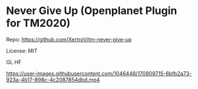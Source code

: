 # Never Give Up (Openplanet Plugin for TM2020)

Repo: https://github.com/XertroV/tm-never-give-up

License: MIT

GL HF

<!-- ![Gif demo](never-give-up-demo-loop.gif) -->
<!-- gif url: https://user-images.githubusercontent.com/1046448/170809749-13025e38-91c3-4ad6-b4e9-98e6cee0399c.gif -->

https://user-images.githubusercontent.com/1046448/170809715-6bfb2a73-923a-4b17-898c-4c2087854dbd.mp4

<!-- <video width="460" height="300" controls autoplay loop muted>
    <source src="https://user-images.githubusercontent.com/1046448/170809715-6bfb2a73-923a-4b17-898c-4c2087854dbd.mp4" type="video/mp4">
</video> -->
